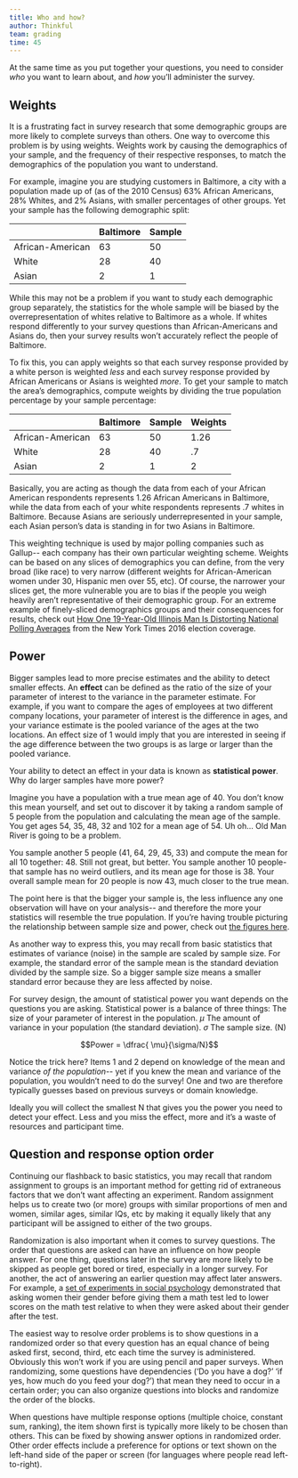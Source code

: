 ```yaml
---
title: Who and how?
author: Thinkful
team: grading
time: 45
---
```


At the same time as you put together your questions, you need to consider *who* you want to learn about, and *how* you’ll administer the survey.

## Weights

It is a frustrating fact in survey research that some demographic groups are more likely to complete surveys than others.  One way to overcome this problem is by using weights.  Weights work by causing the demographics of your sample, and the frequency of their respective responses, to match the demographics of the population you want to understand.  

For example, imagine you are studying customers in Baltimore, a city with a population made up of (as of the 2010 Census) 63% African Americans, 28% Whites, and 2% Asians, with smaller percentages of other groups.  Yet your sample has the following demographic split:

|                  | Baltimore | Sample | 
|------------------|-----------|--------|
| African-American | 63        | 50     |   
| White            | 28        | 40     |       
| Asian            | 2         | 1      |   

While this may not be a problem if you want to study each demographic group separately, the statistics for the whole sample will be biased by the overrepresentation of whites relative to Baltimore as a whole.  If whites respond differently to your survey questions than African-Americans and Asians do, then your survey results won’t accurately reflect the people of Baltimore.

To fix this, you can apply weights so that each survey response provided by a white person is weighted *less* and each survey response provided by African Americans or Asians is weighted *more*.  To get your sample to match the area’s demographics, compute weights by dividing the true population percentage by your sample percentage:

|                  | Baltimore | Sample | Weights |
|------------------|-----------|--------|---------|
| African-American | 63        | 50     | 1.26    |
| White            | 28        | 40     | .7      |
| Asian            | 2         | 1      | 2       |

Basically, you are acting as though the data from each of your African American respondents represents 1.26 African Americans in Baltimore, while the data from each of your white respondents represents .7 whites in Baltimore.  Because Asians are seriously underrepresented in your sample, each Asian person’s data is standing in for two Asians in Baltimore.

This weighting technique is used by major polling companies such as Gallup-- each company has their own particular weighting scheme.  Weights can be based on any slices of demographics you can define, from the very broad (like race) to very narrow (different weights for African-American women under 30, Hispanic men over 55, etc).  Of course, the narrower your slices get, the more vulnerable you are to bias if the people you weigh heavily aren’t representative of their demographic group.  For an extreme example of finely-sliced demographics groups and their consequences for results, check out [How One 19-Year-Old Illinois Man Is Distorting National Polling Averages](https://www.nytimes.com/2016/10/13/upshot/how-one-19-year-old-illinois-man-is-distorting-national-polling-averages.html?_r=0) from the New York Times 2016 election coverage.   

## Power 
Bigger samples lead to more precise estimates and the ability to detect smaller effects.  An **effect** can be defined as the ratio of the size of your parameter of interest to the variance in the parameter estimate.  For example, if you want to compare the ages of employees at two different company locations, your parameter of interest is the difference in ages, and your variance estimate is the pooled variance of the ages at the two locations.  An effect size of 1 would imply that you are interested in seeing if the age difference between the two groups is as large or larger than the pooled variance.  

Your ability to detect an effect in your data is known as **statistical power**.  Why do larger samples have more power?

Imagine you have a population with a true mean age of 40.  You don’t know this mean yourself, and set out to discover it by taking a random sample of 5 people from the population and calculating the mean age of the sample.  You get ages 54, 35, 48, 32 and 102 for a mean age of 54.  Uh oh… Old Man River is going to be a problem.

You sample another 5 people (41, 64, 29, 45, 33) and compute the mean for all 10 together: 48.  Still not great, but better.  You sample another 10 people- that sample has no weird outliers, and its mean age for those is 38.  Your overall sample mean for 20 people is now 43, much closer to the true mean.

The point here is that the bigger your sample is, the less influence any one observation will have on your analysis-- and therefore the more your statistics will resemble the true population.  If you’re having trouble picturing the relationship between sample size and power, check out [the figures here](https://www.statisticsdonewrong.com/power.html).

As another way to express this, you may recall from basic statistics that estimates of variance (noise) in the sample are scaled by sample size.  For example, the standard error of the sample mean is the standard deviation divided by the sample size.  So a bigger sample size means a smaller standard error because they are less affected by noise.

For survey design, the amount of statistical power you want depends on the questions you are asking.  Statistical power is a balance of three things:
The size of your parameter of interest in the population. $\mu$
The amount of variance in your population (the standard deviation).  $\sigma$
The sample size. (N)

$$Power = \dfrac{ \mu}{\sigma/N}$$

Notice the trick here?  Items 1 and 2 depend on knowledge of the mean and variance *of the population*-- yet if you knew the mean and variance of the population, you wouldn’t need to do the survey!  One and two are therefore typically guesses based on previous surveys or domain knowledge.  

Ideally you will collect the smallest N that gives you the power you need to detect your effect.  Less and you miss the effect, more and it’s a waste of resources and participant time.

## Question and response option order

Continuing our flashback to basic statistics, you may recall that random assignment to groups is an important method for getting rid of extraneous factors that we don’t want affecting an experiment.  Random assignment helps us to create two (or more) groups with similar proportions of men and women, similar ages, similar IQs, etc by making it equally likely that any participant will be assigned to either of the two groups.

Randomization is also important when it comes to survey questions.  The order that questions are asked can have an influence on how people answer.  For one thing, questions later in the survey are more likely to be skipped as people get bored or tired, especially in a longer survey.  For another, the act of answering an earlier question may affect later answers.  For example, a [set of experiments in social psychology](http://homepages.se.edu/cvonbergen/files/2013/01/Stereotype-Suscetability_Identity-Salience-and-Shifts-in-Quantitative-Performance.pdf) demonstrated that asking women their gender before giving them a math test led to lower scores on the math test relative to when they were asked about their gender after the test.

The easiest way to resolve order problems is to show questions in a randomized order so that every question has an equal chance of being asked first, second, third, etc each time the survey is administered.  Obviously this won’t work if you are using pencil and paper surveys.  When randomizing, some questions have dependencies (‘Do you have a dog?’  ‘if yes, how much do you feed your dog?’) that mean they need to occur in a certain order; you can also organize questions into blocks and randomize the order of the blocks.

When questions have multiple response options (multiple choice, constant sum, ranking), the item shown first is typically more likely to be chosen than others.  This can be fixed by showing answer options in randomized order.  Other order effects include a preference for options or text shown on the left-hand side of the paper or screen (for languages where people read left-to-right).

